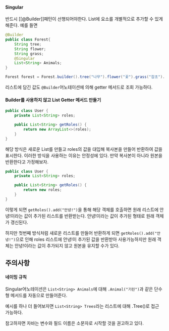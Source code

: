 #### Singular
반드시 [[@Builder]]패턴이 선행되어야한다.
List에  요소를 개별적으로 추가할 수 있게 해준다. 예를 들면
```java
@Builder
public class Forest{
	String tree;
	String flower;
	String grass;
	@Singular
	List<String> Animals;
}

Forest forest = Forest.builder().tree("나무").flower("꽃").grass("잡초").Animal("사자").Animal("기린");
```

리스트에 담긴 값도 `@Builder`어노테이션에 의해 getter 메서드로 조회 가능하다.

#### Builder를 사용하지 않고 List Getter 메서드 만들기

```java
public class User {
    private List<String> roles;

    public List<String> getRoles() {
        return new ArrayList<>(roles);
    }
}

```

해당 방식은 새로운 List를 만들고 roles의 값을 대입해 복사본을 만들어 반환하여 값을 표시한다.
이러한 방식을 사용하는 이유는 안정성에 있다. 만약 복사본이 아니라 원본을 반환한다고 가정해보자.

```java
public class User {
    private List<String> roles;

    public List<String> getRoles() {
        return new roles;
    }
}
```

이렇게 되면 `getRoles().add("안녕!")`을 통해 해당 객체를 호출하면 원래 리스트에 안녕!이라는 값이 추가된 리스트를 반환받는다. 안녕!이라는 값이 추가된 형태로 원래 객체가 갱신된다.

하지만 첫번째 방식처럼 새로운 리스트를 만들어 반환하게 되면 `getRoles().add("안녕!")`으로 인해 roles 리스트에 안녕!이 추가된 값을 반환받아 사용가능하지만 원래 객체는 안녕!이라는 값이 추가되지 않고 원본을 유지할 수가 있다.

## 주의사항

#### 네이밍 규칙

Singular어노테이션은 `List<String> Animals`에 대해 `.Animal("기린")`과 같은 단수형 메서드를 자동으로 만들어준다.

예시를 하나 더 들어보자면 `List<String> Trees`라는 리스트에 대해 .Tree()로 접근 가능하다.

참고하자면 자바는 변수와 필드 이름은 소문자로 시작할 것을 권고하고 있다.